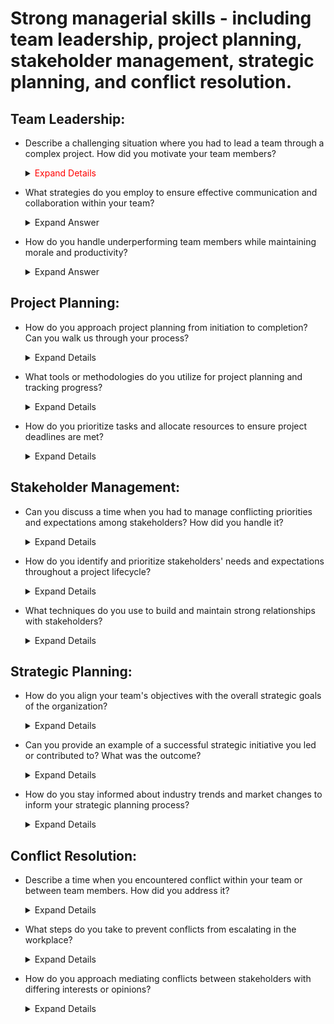 # Strong managerial skills - including team leadership, project planning, stakeholder management, strategic planning, and conflict resolution.

## Team Leadership:

 - Describe a challenging situation where you had to lead a team through a complex project. How did you motivate your team members?

    <details>
      <summary> <span style="color:red;"> Expand Details </span> </summary>
  
   <span style="color:red;"> Answering a question about leading a team through a complex project and motivating team members,
   it's essential to provide a structured response that highlights your leadership skills, problem-solving abilities,
   andinterpersonal effectiveness. Here's a suggested approach: </span>
  
   **1. Set the Stage:**
     * Briefly describe the context of the project, including its complexity, objectives, and any challenges or obstacles your team faced. This gives the interviewer a clear understanding of the situation.
      
   **2. Outline Your Leadership Approach:**
     * Explain how you approached leading the team. Did you establish clear goals and expectations? Did you delegate tasks effectively? Highlight any leadership strategies you employed.
  
   **3. Address Challenges:**
     * Discuss the specific challenges your team encountered during the project. This could include tight deadlines, resource constraints, technical difficulties, or conflicting priorities.

   **4. Motivation Techniques:**
     * Describe the techniques you used to motivate your team members despite the challenges. This could involve providing encouragement and support, recognizing and rewarding achievements, fostering a positive team culture, or        offering opportunities for growth and development.

   **5. Lead by Example:**
     * Provide examples of how you demonstrated resilience, determination, and a positive attitude throughout the project. Leading by example can inspire team members to overcome obstacles and stay motivated.

   **6. Outcome and Lessons Learned:**
     * Share the outcome of the project, including any successes, lessons learned, or areas for improvement. Reflect on what worked well and what you would do differently in similar situations in the future.

   **7. Quantify Results (if possible):**
     * If applicable, quantify the results or impact of the project to demonstrate its significance. This could include meeting project deadlines, achieving cost savings,
       improving efficiency, or delivering high-quality deliverables.

    **8. Conclude Positively:**
     * Conclude your answer on a positive note, emphasizing the teamwork, resilience, and achievements of your team despite the challenges faced.<br>

    **Example Response:**

      In my previous role as a project manager, I led a team through the implementation of a complex software upgrade for our company's core systems. The project involved multiple stakeholders, tight deadlines, and technical          challenges. To motivate my team members, I focused on clear communication, empowerment, and recognition.

      I began by setting clear project goals and expectations, outlining each team member's role and responsibilities. Despite encountering unexpected technical issues midway through the project, I maintained open lines of            communication with the team, providing regular updates and soliciting input on potential solutions.

      To keep morale high, I made a concerted effort to recognize and celebrate small wins along the way. Whether it was overcoming a particularly challenging technical hurdle or meeting a critical milestone ahead of schedule, I      made sure to acknowledge the team's efforts and contributions.

      Additionally, I encouraged a collaborative environment where team members felt comfortable sharing ideas and supporting one another. By fostering a sense of camaraderie and shared purpose, we were able to navigate              through       the challenges together.

      Ultimately, we successfully completed the software upgrade within the projected timeline, resulting in improved system performance and user satisfaction. This experience taught me the importance of effective leadership,         communication, and perseverance in driving team success through complex projects.

    </details>

 - What strategies do you employ to ensure effective communication and collaboration within your team?
   <details>
      <summary>Expand Answer</summary>
  
   Answering a question about strategies for ensuring effective communication and collaboration within a team, it's crucial to emphasize your proactive approach to fostering an environment where team members feel valued,          engaged, and empowered to communicate openly. Here's how you can structure your response:
  
   **1. Establishing Clear Communication Channels:**
    * Start by mentioning the importance of establishing clear channels of communication within the team. This could include regular team meetings, one-on-one check-ins, project management software, email, instant messaging          platforms, or any other tools that facilitate communication.
      
   **2. Setting Expectations:**
    * Discuss the importance of setting clear expectations regarding communication norms and guidelines. This includes establishing preferred communication methods, response times, and protocols for sharing updates and               progress.
    
   **3. Active Listening:**
    * Highlight the significance of active listening in fostering effective communication. Explain how you encourage team members to listen attentively to one another, ask clarifying questions, and seek to understand different       perspectives.
    
   **4. Encouraging Open Dialogue:**
    * Emphasize the importance of creating a safe and inclusive environment where team members feel comfortable expressing their ideas, concerns, and feedback. Mention how you encourage open dialogue by actively soliciting           input, valuing diverse viewpoints, and addressing any issues or conflicts promptly.
    
   **5. Regular Updates and Feedback:**
    * Discuss your approach to providing regular updates and feedback to keep team members informed and engaged. This could include holding regular progress meetings, providing constructive feedback on performance, and               recognizing achievements and contributions.

    **6. Promoting Collaboration:**
     * Highlight the strategies you use to promote collaboration within the team. This could involve assigning collaborative tasks, fostering cross-functional collaboration, or organizing team-building activities to strengthen        relationships and trust among team members.

    **7. Adapting Communication Styles:**
     * Mention how you adapt your communication style to accommodate the preferences and needs of individual team members. This could include adjusting your communication frequency, tone, and format to ensure effective                communication with diverse personalities and work styles.

    **8. Resolving Communication Barriers:**
     * Lastly, discuss how you address communication barriers or challenges that may arise within the team. This could involve facilitating difficult conversations, mediating conflicts, or providing additional support or              resources to improve communication effectiveness.
      
    **Example Response:**

    In my experience, effective communication and collaboration are essential for driving team success. To ensure these elements are prioritized within my team, I employ several strategies.

   Firstly, I establish clear communication channels, including regular team meetings, project management software, and open-door policies for one-on-one discussions. By providing multiple avenues for communication, I ensure      that team members can easily reach out and stay connected.

   Secondly, I set clear expectations regarding communication norms and guidelines, emphasizing the importance of timely responses, active listening, and respectful communication. This helps to create a shared understanding of    how communication should flow within the team.

   I also encourage open dialogue by creating a safe and inclusive environment where team members feel comfortable expressing their ideas, concerns, and feedback. I actively solicit input from team members, value diverse          perspectives, and address any issues or conflicts that may arise.

   Furthermore, I promote collaboration by assigning collaborative tasks, fostering cross-functional teamwork, and organizing team-building activities to strengthen relationships and trust. By working together towards common      goals, we can leverage each other's strengths and achieve better outcomes.

   Additionally, I adapt my communication style to accommodate the preferences and needs of individual team members, ensuring that everyone feels heard and understood. And when communication barriers arise, such as                misunderstandings or conflicts, I address them promptly through open dialogue and conflict resolution techniques.

   Overall, by prioritizing effective communication and collaboration, I've seen firsthand how it enhances team productivity, cohesion, and morale, ultimately leading to greater success in achieving our goals."

   </details>
   
 - How do you handle underperforming team members while maintaining morale and productivity?

   <details>
      <summary>Expand Answer</summary>

   Addressing underperforming team members while maintaining morale and productivity requires a delicate balance of empathy, clear communication, and proactive support. Here's how you can structure your response to this           question:
   
   **1. Early Identification and Feedback:**
    * Start by mentioning the importance of early identification of underperformance. Explain how you regularly monitor team members' progress and performance against goals and expectations.
    * Emphasize the significance of providing timely and constructive feedback to underperforming team members. This feedback should be specific, actionable, and focused on areas for improvement rather than personal criticism.
   
   **2. Understanding Root Causes:**
    * Discuss your approach to understanding the root causes of underperformance. This could involve conducting performance reviews, one-on-one meetings, or informal check-ins to identify any obstacles or challenges hindering        the team member's performance.

   **3. Developing Individualized Improvement Plans:**
    * Explain how you work collaboratively with underperforming team members to develop individualized improvement plans. These plans should outline specific goals, milestones, and actions to address areas of weakness and            enhance performance.

   **4. Providing Support and Resources:**
    * Highlight the importance of providing ongoing support and resources to help underperforming team members succeed. This could include additional training, mentorship, coaching, or access to relevant tools and resources.

   **5. Maintaining Morale and Motivation:**
    * Discuss your strategies for maintaining morale and motivation within the team while addressing underperformance. This could involve emphasizing the team's collective goals and achievements, celebrating successes, and           offering encouragement and support to both underperforming and high-performing team members.

   **6. Addressing Accountability:**
    * Explain how you hold underperforming team members accountable for their actions and commitments while maintaining a supportive and non-punitive approach. This could involve setting clear expectations, tracking progress,        and addressing any deviations from the improvement plan in a constructive manner.

   **7. Seeking Feedback and Iterating:**
    * Mention how you regularly seek feedback from underperforming team members to assess the effectiveness of the improvement plan and make any necessary adjustments. This demonstrates your commitment to continuous                  improvement and growth.

   **8. Escalating if Necessary:**
    * Finally, discuss your approach to escalating the situation if underperformance persists despite your efforts to support and coach the team member. This could involve involving HR or senior management to explore                 alternative solutions or interventions.

   **Example Response:**

    In my experience, addressing underperforming team members while maintaining morale and productivity requires a combination of empathy, clear communication, and proactive support.

    Firstly, I prioritize early identification of underperformance by regularly monitoring team members' progress and performance against established goals and expectations. When I notice a team member struggling to meet           expectations, I initiate a candid and constructive conversation to provide feedback and understand the root causes of their challenges.

    Next, I work collaboratively with the team member to develop an individualized improvement plan tailored to their specific needs and circumstances. This plan includes clear goals, milestones, and actions to address areas       of weakness and enhance performance. Throughout this process, I ensure that the team member feels supported and empowered to take ownership of their development.

    To maintain morale and motivation within the team, I emphasize our collective goals and achievements, celebrate successes, and offer encouragement and support to both underperforming and high-performing team members. By        fostering a positive and supportive team culture, we can overcome challenges together and stay focused on achieving our objectives.

    I also hold underperforming team members accountable for their actions and commitments while maintaining a supportive and non-punitive approach. This involves setting clear expectations, providing ongoing feedback, and         addressing any deviations from the improvement plan in a constructive manner.

    If underperformance persists despite our efforts, I am not hesitant to escalate the situation and involve HR or senior management to explore alternative solutions or interventions. Ultimately, my goal is to help every team     member reach their full potential while ensuring the overall success and productivity of the team."
    
  </details>
  
## Project Planning:

   - How do you approach project planning from initiation to completion? Can you walk us through your process?

     <details>
      <summary>Expand Details</summary>

      **1. Initiation:**
       * Define the project scope, objectives, and deliverables in consultation with stakeholders.
       * Identify key stakeholders, their roles, and responsibilities.
       * Conduct a feasibility study to assess the project's viability and alignment with organizational goals.
       * Develop a project charter outlining the project's purpose, objectives, scope, constraints, and success criteria.
    
      **2. Planning:**
       * Create a project plan detailing the tasks, milestones, timelines, resources, and dependencies.
       * Break down the project into manageable phases or work packages.
       * Define project roles and responsibilities for team members.
       * Identify and allocate resources (human, financial, and materials) required for each phase of the project.
       * Develop a risk management plan to identify, assess, and mitigate potential risks.
       * Establish communication channels and protocols for reporting progress, issues, and changes.
       * Obtain stakeholder buy-in and approval for the project plan.
    
     **3. Execution:**
       * Implement the project plan according to the defined scope, schedule, and budget.
       * Assign tasks to team members and provide necessary support and guidance.
       * Monitor progress against the project plan, tracking key performance indicators (KPIs) such as schedule adherence, budget utilization, and quality metrics.
       * Conduct regular team meetings to review progress, address issues, and ensure alignment with project objectives.
       * Manage changes to the project scope, schedule, or resources through a formal change control process.
       * Address any issues or risks that arise during project execution promptly and effectively.
    
     **4. Monitoring and Controlling:**
      * Continuously monitor project performance and compare it against the planned objectives and KPIs.
      * Identify deviations from the project plan and take corrective actions as necessary to keep the project on track.
      * Review and update the project plan, including schedules, resource allocations, and risk management strategies, as needed.
      * Communicate progress, issues, and changes to stakeholders through regular status reports and meetings.
      * Ensure compliance with project governance processes and quality standards.

     **5. Closure:**
      * Complete all project deliverables and obtain acceptance from stakeholders.
      * Conduct a post-project review or lessons learned session to assess the project's success, identify areas for improvement, and capture best practices.
      * Obtain formal project closure, including documentation of lessons learned, final project reports, and handover of deliverables.
      * Celebrate achievements and recognize the contributions of team members.
      * Release project resources and close out any remaining administrative tasks, such as finalizing contracts and archiving project documentation.

      By following this structured approach to project planning from initiation to completion, you can increase the likelihood of project success and deliver value to stakeholders. Each phase is crucial for ensuring that the         project is well-defined, well-executed, and effectively managed throughout its lifecycle.
    
   </details>

   - What tools or methodologies do you utilize for project planning and tracking progress?

     <details>
      <summary>Expand Details</summary>
   
      There are various tools and methodologies available for project planning and tracking progress, each with its own strengths and suitability depending on the nature and requirements of the project. Here's a list of              commonlyused tools and methodologies:
    
      **1. Project Management Software:**
    
        * Microsoft Project: A comprehensive project management software that allows for creating project plans, scheduling tasks, allocating resources, and tracking progress.
        * Asana: A popular cloud-based project management tool that facilitates task management, collaboration, and tracking project progress.
        * Trello: A visual project management tool based on boards, lists, and cards, which is particularly useful for agile project management and task tracking.
        * Jira: Widely used in software development, Jira is an issue tracking and agile project management tool that enables teams to plan, track, and release software.
  
      **2. Agile Methodologies:**
        * Scrum: An iterative and incremental agile framework for managing complex projects, particularly in software development. Scrum emphasizes collaboration, adaptability, and delivering value incrementally through time-            boxed iterations called sprints.
        * Kanban: A visual workflow management method that emphasizes continuous delivery and optimization of processes. Kanban boards are used to visualize work items, workflow stages, and bottlenecks, enabling teams to                 manage work in progress (WIP) and optimize flow.

      **3. Gantt Charts:**
        * Gantt charts are bar charts that represent project tasks and their dependencies over time. They are useful for visualizing project timelines, task dependencies, and resource allocations.
        * Tools like Microsoft Excel, Microsoft Project, and online project management software often include Gantt chart functionalities for project planning and tracking progress.

       **4. Earned Value Management (EVM):**
        * EVM is a project management technique that integrates scope, schedule, and cost metrics to assess project performance and progress. It provides objective measures of project performance based on planned versus actual           progress, enabling early identification of issues and forecasting future performance.

       **5. Critical Path Method (CPM):**
        * CPM is a project scheduling method that identifies the critical path—the sequence of tasks that determines the shortest possible duration for completing the project. It helps project managers prioritize activities,             allocate resources, and identify potential schedule risks.

       **6. Burndown Charts and Burnup Charts:**
        * Burndown charts and burnup charts are agile project management tools that visualize the progress of work over time. They show the remaining work (burndown) or completed work (burnup) against time, helping teams track           progress and forecast project completion dates.

       **7. Collaboration Tools:**
         * Collaboration tools such as Slack, Microsoft Teams, and Zoom facilitate communication, collaboration, and information sharing among project team members. They are essential for coordinating activities, resolving                issues, and sharing progress updates in real-time.
    
     Ultimately, the choice of tools and methodologies depends on factors such as project complexity, team size, organizational preferences, and industry standards. It's important to select tools and methodologies that              best suit the project's needs and objectives, and to adapt them as necessary throughout the project lifecycle.
   
     </details>
   
   - How do you prioritize tasks and allocate resources to ensure project deadlines are met?

     <details>
      <summary>Expand Details</summary>

        Prioritizing tasks and allocating resources effectively are essential aspects of project management to ensure project deadlines are met. Here's a structured approach to achieving this:
      
        **1. Understand Project Requirements:**
          * Gain a thorough understanding of the project scope, objectives, deliverables, and deadlines. Identify key milestones and dependencies to develop a clear picture of what needs to be accomplished and by when.

        **2. Identify and Prioritize Tasks:**
          * Break down the project into individual tasks or work packages based on the project scope and requirements.
          * Prioritize tasks based on factors such as urgency, criticality, dependencies, and impact on project objectives.
          * Use techniques like the Eisenhower Matrix (urgent-important matrix) or MoSCoW prioritization (Must have, Should have, Could have, Won't have) to categorize tasks by priority.

       **3. Define Task Dependencies:**
         * Identify dependencies between tasks to determine the sequence in which they need to be executed. Use techniques like task sequencing and network diagrams (e.g., PERT charts, dependency diagrams) to visualize task               dependencies.

       **4. Estimate Task Durations and Effort:**
         * Estimate the time and effort required to complete each task or work package. Use historical data, expert judgment, and input from team members to make realistic estimates.
         * Consider factors such as complexity, skill levels, resource availability, and potential risks when estimating task durations and effort.

       **5. Allocate Resources:**
        * Identify the resources (human, financial, material) needed to complete each task or work package.
        * Assess resource availability and constraints, taking into account factors such as team capacity, skills, and availability.
        * Allocate resources based on task priorities, criticality, and dependencies, ensuring that the right resources are assigned to the right tasks at the right time.

       **6. Develop a Resource Plan:**
        * Create a resource plan or staffing schedule that outlines the allocation of resources over the project timeline.
        * Consider factors such as resource utilization, workload balance, and potential conflicts when developing the resource plan.
        * Regularly review and adjust the resource plan as needed based on changes in project scope, priorities, or resource availability.
       
       **7. Monitor and Adjust:**
         * Continuously monitor task progress and resource utilization against the project plan. Use project management software, status reports, and regular team meetings to track progress and identify any deviations from the            plan.
         * Proactively address issues or bottlenecks that may impact task completion or resource allocation. Adjust priorities, reallocate resources, or revise the project plan as needed to ensure project deadlines are met.
         * Communicate changes to stakeholders and team members to keep everyone informed and aligned with the revised plan.

     By following these steps, project managers can effectively prioritize tasks, allocate resources, and manage project timelines to ensure that project deadlines are met and project objectives are achieved. Flexibility,           adaptability, and proactive monitoring are key to success in dynamic project environments.

     </details>

## Stakeholder Management:

   - Can you discuss a time when you had to manage conflicting priorities and expectations among stakeholders? How did you handle it?
     <details>
      <summary>Expand Details</summary>

      Managing conflicting priorities and expectations among stakeholders is a common challenge, especially in dynamic environments. One instance where I encountered this challenge was during a project where we had tight             deadlines, limited resources, and diverse stakeholder requirements.

      Here's how I handled it:

      **1. Identifying Stakeholders and Priorities:** Firstly, I identified all stakeholders involved and their respective priorities. This included team members, project sponsors, clients, and other relevant parties.                     Understanding their needs and expectations was crucial to managing conflicts effectively.

      **2. Open Communication:** I initiated open and transparent communication channels to ensure that all stakeholders were aware of the project's constraints and objectives. This involved regular meetings, status updates,              and feedback sessions where stakeholders could express their concerns and expectations.

      **3. Prioritization and Negotiation:** With conflicting priorities at play, I facilitated discussions to prioritize tasks based on their impact on project goals and deadlines. This often required negotiation and                     compromise to find solutions that balanced the needs of different stakeholders while keeping the project on track.

      **4. Setting Clear Expectations:** I made sure to set clear expectations regarding roles, responsibilities, and deliverables for each stakeholder. This helped minimize misunderstandings and prevent future conflicts by               ensuring everyone was aligned on their respective contributions to the project.

      **5. Flexibility and Adaptability:** In situations where priorities shifted or unexpected challenges arose, I remained flexible and adaptable. This involved revisiting plans, reallocating resources, and adjusting                    timelines as needed to accommodate changing circumstances while still meeting key objectives.

     **6. Conflict Resolution:** When conflicts did arise, I facilitated constructive discussions to resolve them promptly and amicably. This often involved active listening, acknowledging concerns, and finding mutually                  beneficial solutions that addressed the underlying issues.

     **7. Documentation and Follow-Up:** Throughout the process, I maintained thorough documentation of decisions, agreements, and action items to ensure accountability and provide a reference point for future discussions.               Following up on commitments and monitoring progress helped to prevent conflicts from resurfacing.
     
     By employing these strategies, I was able to successfully navigate conflicting priorities and expectations among stakeholders, ultimately leading to the successful completion of the project while maintaining positive           relationships with all involved parties.
     
     </details>

   - How do you identify and prioritize stakeholders' needs and expectations throughout a project lifecycle?

     <details>
      <summary>Expand Details</summary>
      
      Identifying and prioritizing stakeholders' needs and expectations throughout a project lifecycle is essential for ensuring project success and stakeholder satisfaction. Here's a structured approach to accomplish this:
      
      **1. Stakeholder Identification:** Begin by identifying all potential stakeholders associated with the project. This includes both internal and external parties who can influence or be impacted by the project.                       Stakeholders may include project sponsors, team members, clients, end-users, regulatory bodies, suppliers, and the community.

      **2. Stakeholder Analysis:** Once stakeholders are identified, conduct a thorough analysis to understand their interests, expectations, influence, and level of involvement in the project. Tools like stakeholder maps or              matrices can help visualize this information and prioritize stakeholders based on their significance to the project's success.

      **3. Engagement and Communication:** Establish clear channels of communication with stakeholders from the outset of the project. Regularly engage with them to gather feedback, provide updates, and address concerns.                  Tailor communication methods and frequency to suit the preferences and needs of different stakeholders.
      **4. Needs Assessment:** Conduct a comprehensive needs assessment to determine what each stakeholder group requires from the project. This involves gathering input through interviews, surveys, workshops, and other means             to identify their specific objectives, constraints, priorities, and desired outcomes.

      **5. Prioritization Criteria:** Define criteria for prioritizing stakeholders' needs and expectations based on their impact on project objectives, risks, dependencies, and resources. Consider factors such as urgency,                feasibility, alignment with project goals, legal/regulatory requirements, and potential consequences of not meeting their needs.
      **6. Ranking and Prioritization:** Evaluate stakeholders' needs and expectations against the prioritization criteria to rank them in order of importance or urgency. This helps focus attention and resources on addressing             the most critical needs first while balancing the interests of all stakeholders.

      **7. Regular Reviews and Adjustments:** Continuously monitor and reassess stakeholders' needs and expectations throughout the project lifecycle. As circumstances change or new stakeholders emerge, adjust priorities and              strategies accordingly to ensure alignment with evolving project objectives and stakeholder dynamics.

      **8. Alignment with Project Goals:** Ensure that prioritizing stakeholders' needs and expectations aligns with the overall goals and success criteria of the project. Strive for a balance between meeting stakeholders'                demands and maintaining project feasibility, scope, budget, and timelines.

       By following these steps, project managers can effectively identify, prioritize, and address stakeholders' needs and expectations throughout the project lifecycle, ultimately contributing to project success and                 stakeholder satisfaction.
     
     </details>
     
   - What techniques do you use to build and maintain strong relationships with stakeholders?

     <details>
      <summary>Expand Details</summary>

      Building and maintaining strong relationships with stakeholders is crucial for the success of any project. Here are some techniques that can be used:
     
      **1. Stakeholder Analysis:** Conduct a thorough stakeholder analysis to understand their interests, expectations, and influence. This helps tailor communication and engagement strategies to meet their specific needs.

      **2. Effective Communication:** Establish clear and open channels of communication with stakeholders. Provide regular updates on project progress, milestones, and any issues or risks. Use a variety of communication                  methods such as meetings, emails, reports, and presentations to ensure stakeholders are informed and engaged.

      **3. Active Listening:** Practice active listening when interacting with stakeholders. Pay attention to their concerns, feedback, and suggestions. Validate their perspectives and demonstrate empathy to build trust and               rapport.

      **4. Tailored Engagement Strategies:** Customize engagement strategies based on stakeholders' preferences, communication styles, and level of involvement. Some stakeholders may prefer face-to-face meetings, while others             may prefer written communication. Adapt your approach to accommodate these preferences.

      **5. Transparency and Trust:** Be transparent about project decisions, challenges, and outcomes. Build trust by sharing accurate and timely information with stakeholders, even if it's not always favorable. Avoid                     surprises or hidden agendas that could erode trust.

       **6. Relationship Building Activities:** Organize informal events or activities to foster relationships with stakeholders outside of formal project meetings. This could include social gatherings, networking events, or               team-building exercises that help strengthen bonds and build rapport.

       **7. Managing Expectations:** Set realistic expectations with stakeholders regarding project deliverables, timelines, and outcomes. Be honest about potential risks and constraints, and work collaboratively to find                   solutions to overcome them.

       **8. Conflict Resolution:** Proactively address conflicts or disagreements with stakeholders in a constructive manner. Listen to their concerns, explore different perspectives, and seek mutually beneficial solutions.                Focus on maintaining positive relationships while addressing underlying issues.

       **9. Demonstrate Value:** Continuously demonstrate the value that the project delivers to stakeholders. Highlight achievements, benefits, and positive impacts to reinforce their support and engagement.

       **10. Feedback Loop:** Encourage feedback from stakeholders throughout the project lifecycle. Actively solicit their input on project decisions, processes, and outcomes. Use feedback to make improvements and demonstrate              responsiveness to their needs.
     
     By implementing these techniques, project managers can cultivate strong relationships with stakeholders, enhance project communication and collaboration, and ultimately increase the likelihood of project success.
      
     </details>
     
## Strategic Planning:

   - How do you align your team's objectives with the overall strategic goals of the organization?

     <details>
      <summary>Expand Details</summary>

      Aligning your team's objectives with the overall strategic goals of the organization is essential for ensuring that everyone is working towards the same overarching vision. Here's how you can achieve alignment:

      **1. Understand the Organization's Strategic Goals:** Begin by thoroughly understanding the strategic goals and priorities of the organization. This may involve reviewing mission statements, strategic plans, and key                 performance indicators (KPIs) set by senior leadership.

       **2. Communicate the Big Picture:** Share the organization's strategic goals with your team to provide context and clarity about the direction of the company. Help team members understand how their work contributes to               these broader objectives and why it matters.

       **3. Set Clear Team Objectives:** Translate the organization's strategic goals into clear and actionable objectives for your team. Ensure that these objectives are specific, measurable, achievable, relevant, and time-               bound (SMART). This helps team members understand what is expected of them and how their efforts contribute to the bigger picture.

       **4. Link Individual Goals to Team Objectives:** Connect individual team members' goals and responsibilities to the team's objectives. Discuss with each team member how their work aligns with the team's goals and the                organization's strategic priorities. This helps foster a sense of purpose and ownership among team members.

       **5. Provide Context and Rationale:** Help team members understand the rationale behind the team's objectives and how they support the organization's strategic goals. Provide regular updates and context about changes in             the external environment, market trends, or internal factors that may impact the organization's priorities.

       **6. Empower Decision-Making:** Empower team members to make decisions and take actions that are aligned with the team's objectives and the organization's strategic direction. Encourage autonomy and initiative while                 providing support and guidance as needed.
   
       **7. Monitor Progress and Performance:** Regularly track and monitor progress towards achieving the team's objectives and milestones. Use performance metrics and KPIs to assess performance and identify areas for                     improvement. Adjust strategies or priorities as necessary to stay aligned with the organization's goals.

       **8. Celebrate Success and Learn from Challenges:** Celebrate achievements and milestones reached along the way to achieving the team's objectives. Recognize and reward team members for their contributions.                          Additionally, use setbacks or challenges as opportunities for learning and improvement, and adjust strategies accordingly.

       **9. Promote Cross-Functional Collaboration:** Encourage collaboration and alignment with other teams or departments within the organization to achieve common goals. Break down silos and foster a culture of                          collaboration and shared accountability for driving organizational success.

     By following these strategies, you can effectively align your team's objectives with the overall strategic goals of the organization, fostering a sense of purpose, cohesion, and alignment across the organization.

     </details>

   - Can you provide an example of a successful strategic initiative you led or contributed to? What was the outcome?

     <details>
      <summary>Expand Details</summary>

      During my time as a project manager at a software development company, we identified a strategic opportunity to expand our market reach by developing a new product targeting a specific niche industry. The goal was to           leverage our expertise in software development to address the unique needs of this industry and capture a larger share of the market.

      Here's how I contributed to the success of this initiative:

      **1. Market Research and Analysis:** I conducted comprehensive market research and analysis to understand the specific needs, pain points, and preferences of the target industry. This involved gathering insights from                industry reports, competitor analysis, and direct feedback from potential customers.

      **2. Cross-Functional Collaboration:** I collaborated closely with cross-functional teams, including product development, sales, marketing, and customer support, to ensure alignment and coordination throughout the                   initiative. By fostering open communication and teamwork, we were able to leverage the expertise of each department to drive the initiative forward.

      **3. Strategic Planning and Roadmapping:** Working with key stakeholders, I developed a strategic plan and roadmap for the new product, outlining the key features, timelines, resource requirements, and go-to-market                  strategy. This plan served as a guiding framework for the entire initiative and helped keep everyone aligned and focused on the end goal.
     
      **4. Agile Development and Iterative Feedback:** We adopted an agile development approach, allowing us to quickly iterate on the product based on user feedback and market validation. Regular feedback loops with customers            and stakeholders helped us refine the product features and ensure that we were meeting their evolving needs.

      **5. Customer Engagement and Validation:** I led efforts to engage with potential customers early in the development process to validate the product concept and gather feedback. This customer-centric approach helped us              prioritize features and make informed decisions throughout the development lifecycle.

      **6. Launch and Go-to-Market Strategy:** As the product neared completion, I worked closely with the marketing and sales teams to develop a comprehensive go-to-market strategy. This included messaging, positioning,                  pricing, and sales enablement activities to ensure a successful launch and adoption of the new product.

      The outcome of this strategic initiative was highly successful:
         * We successfully launched the new product within the projected timeline and budget.
         * The product received positive feedback from customers, with early adopters praising its ease of use and effectiveness in addressing their needs.
         * Within the first year of launch, the new product generated significant revenue and contributed to the company's overall growth and market expansion.
         * The success of this initiative helped strengthen our position in the market and solidify our reputation as a trusted provider of software solutions for the niche industry.

     </details>
     
   - How do you stay informed about industry trends and market changes to inform your strategic planning process?

     <details>
      <summary>Expand Details</summary>

      Staying informed about industry trends and market changes is crucial for effective strategic planning. Here are several strategies I employ to stay updated:
     
      **1. Industry Publications and Newsletters:** I regularly subscribe to industry-specific publications, newsletters, and online forums to stay informed about the latest trends, developments, and news in the industry. This            includes both digital and print publications relevant to my field.
     
      **2. Networking and Professional Associations:** I actively participate in professional associations, networking events, and conferences related to my industry. These events provide opportunities to connect with industry            peers, share insights, and learn about emerging trends and best practices.

      **3. Market Research Reports and Studies:** I regularly review market research reports, studies, and analyst forecasts from reputable sources. These reports offer valuable data and insights into market dynamics, customer            behavior, competitive landscape, and emerging technologies.
     
     **4. Competitor Analysis:** I conduct regular competitor analysis to monitor the activities, strategies, and innovations of key competitors in the market. This helps identify potential threats, opportunities, and areas              for differentiation.

     **5. Customer Feedback and Insights:** I actively seek feedback from customers through surveys, interviews, and focus groups to understand their evolving needs, preferences, and pain points. Customer insights provide                valuable input for strategic decision-making and product development.

     **6. Thought Leadership and Thought Leaders:** I follow thought leaders and influencers in my industry through social media, blogs, and webinars. These individuals often share valuable insights, opinions, and perspectives           on industry trends and emerging technologies.

     **7. Continuous Learning and Skill Development:** I prioritize continuous learning and skill development to stay abreast of new technologies, methodologies, and best practices relevant to my industry. This includes                  attending workshops, webinars, and online courses.

     **8. Internal and External Collaboration:** I collaborate closely with internal colleagues, teams, and departments to share knowledge, experiences, and insights. Additionally, I leverage external partnerships and                    collaborations with industry experts, consultants, and research organizations to gain fresh perspectives and access to specialized expertise.

     **9. Monitoring Social Media and Online Forums:** I monitor social media platforms, online forums, and discussion groups related to my industry to stay updated on the latest news, trends, and discussions. These platforms            often provide real-time insights and reactions from industry professionals.

     **10. Regular Environmental Scanning:** I make it a habit to regularly scan the external environment for macroeconomic trends, regulatory changes, geopolitical events, and other factors that may impact the industry                   landscape. This helps anticipate potential risks and opportunities for strategic planning.

      By leveraging these strategies, I ensure that my strategic planning process is informed by up-to-date industry insights, market intelligence, and customer feedback, enabling me to make informed decisions and stay ahead         of the curve in a rapidly evolving business environment.
      
     </details>

## Conflict Resolution:

   - Describe a time when you encountered conflict within your team or between team members. How did you address it?

     <details>
      <summary>Expand Details</summary>

      Here's an example of a conflict situation within a team and how I addressed it:
     
      During a project I managed, there was a significant conflict between two team members regarding the allocation of tasks and responsibilities. One team member, let's call him Alex, felt that he was unfairly burdened with        a disproportionate share of the workload, while the other team member, Sarah, believed that she was not getting enough opportunities to contribute meaningfully to the project.

     Here's how I addressed the conflict:

     **1. Listen to Both Sides:** I started by listening to both Alex and Sarah individually to understand their perspectives on the situation. I encouraged them to express their concerns openly and honestly, without                     interruption. This helped me gain insight into the root causes of the conflict and the specific issues each team member was facing.

     **2. Identify Common Ground:** After listening to both parties, I looked for common ground and areas of agreement. Despite their differences, both Alex and Sarah shared a commitment to the success of the project and a               desire to contribute their skills and expertise effectively. Identifying common ground helped create a foundation for resolving the conflict.

     **3. Facilitate Open Dialogue:** I facilitated a constructive dialogue between Alex and Sarah, encouraging them to communicate directly with each other and express their concerns openly. I emphasized the importance of               active listening, empathy, and mutual respect in resolving conflicts. By providing a safe and supportive environment for dialogue, I helped foster understanding and empathy between the two team members.

     **4. Clarify Roles and Expectations:** To address the perceived imbalance in workload allocation, I revisited the project's goals, priorities, and individual roles and responsibilities with the entire team. I clarified              each team member's role and contribution to the project, ensuring that tasks were allocated fairly and transparently based on individual strengths and capabilities.

     **5. Seek Win-Win Solutions:** I encouraged Alex and Sarah to brainstorm potential solutions collaboratively, focusing on finding win-win outcomes that addressed their concerns while also meeting the project's objectives.           This involved exploring alternative task assignments, workload distribution methods, and communication protocols to improve collaboration and efficiency.

      **6. Implement Changes and Follow-Up:** Based on the discussions and agreements reached, I implemented changes to the task allocation process and workflow to address the underlying issues identified. I also followed up              regularly with Alex and Sarah to monitor progress, gather feedback, and ensure that the conflict resolution strategies were effective in promoting a positive team dynamic.

       **7. Promote Team Building and Trust:** Finally, I organized team-building activities and initiatives to strengthen trust, collaboration, and cohesion within the team. This included team lunches, brainstorming sessions,             and collaborative problem-solving exercises aimed at fostering a supportive and inclusive team culture.
     
       By addressing the conflict proactively and collaboratively, I was able to resolve the issues between Alex and Sarah, improve team dynamics, and ultimately enhance the productivity and effectiveness of the team.

     </details>

   - What steps do you take to prevent conflicts from escalating in the workplace?

     <details>
      <summary>Expand Details</summary>
      Preventing conflicts from escalating in the workplace requires proactive measures and effective communication. Here are some steps I take to prevent conflicts from escalating:
      
      **1. Establish Clear Expectations:** Clearly communicate expectations regarding roles, responsibilities, goals, and performance standards to all team members. This helps minimize misunderstandings and reduces the                    likelihood of conflicts arising from unclear expectations.

      **2. Promote Open Communication:** Foster a culture of open communication where team members feel comfortable expressing their opinions, concerns, and ideas. Encourage regular feedback sessions, one-on-one meetings, and             team discussions to address issues early on and prevent them from escalating.

      **3. Set Ground Rules for Collaboration:** Establish ground rules for collaboration, teamwork, and conflict resolution within the team. These ground rules can include guidelines for respectful communication, active                  listening, constructive feedback, and resolving conflicts in a timely manner.

      **4. Encourage Empathy and Understanding:** Promote empathy and understanding among team members by encouraging them to consider perspectives different from their own. Emphasize the importance of active listening,                   seeking to understand before being understood, and showing respect for diverse viewpoints.

      **5. Address Issues Promptly:** Address conflicts and issues promptly as soon as they arise, rather than allowing them to escalate. Proactively intervene to facilitate discussions, mediate disputes, and find mutually                acceptable solutions before conflicts escalate and negatively impact team dynamics.

      **6. Provide Conflict Resolution Training:** Offer conflict resolution training or workshops to equip team members with the skills and techniques needed to manage conflicts effectively. Provide guidance on de-escalation             strategies, negotiation techniques, and constructive communication to empower team members to resolve conflicts on their own.

       **7. Promote Team Building Activities:** Organize team-building activities, retreats, or offsite events to strengthen relationships, build trust, and enhance collaboration among team members. These activities provide                opportunities for team members to get to know each other on a personal level and foster a sense of camaraderie.

       **8. Lead by Example:** Lead by example by demonstrating positive communication, conflict resolution, and problem-solving skills in your interactions with team members. Model respectful behavior, active listening, and a             willingness to compromise to set the tone for constructive conflict resolution within the team.

        **9. Regular Check-Ins:** Conduct regular check-ins with team members to assess morale, identify potential issues, and address any concerns before they escalate into conflicts. Use these check-ins as opportunities to                provide support, feedback, and guidance to team members as needed.

       **10. Create a Supportive Environment:** Create a supportive and inclusive work environment where team members feel valued, respected, and supported. Encourage collaboration, celebrate achievements, and recognize the                 contributions of team members to foster a positive team culture.
     
       By implementing these steps, I proactively address potential conflict triggers, promote open communication and understanding, and create a supportive environment where conflicts are addressed constructively before they         escalate.
     
     </details>

   - How do you approach mediating conflicts between stakeholders with differing interests or opinions?

      <details>
       <summary>Expand Details</summary>

        When mediating conflicts between stakeholders with differing interests or opinions, I follow a structured approach aimed at facilitating constructive dialogue and finding mutually acceptable solutions. Here's how I             approach mediating conflicts:
     
        **1. Understand Each Stakeholder's Perspective:** Start by understanding each stakeholder's interests, concerns, and underlying motivations. Listen actively to their viewpoints without judgment and ask clarifying                    questions to gain a deeper understanding of their positions.

        **2. Establish Ground Rules:** Set ground rules for the mediation process to ensure a respectful and constructive dialogue. Ground rules may include guidelines for active listening, speaking one at a time, refraining                from personal attacks, and focusing on solutions rather than blame.

        **3. Facilitate Open Communication:** Create a safe and supportive environment where stakeholders feel comfortable expressing their viewpoints openly and honestly. Encourage each stakeholder to share their perspective               without interruption and validate their feelings and concerns.

        **4. Identify Common Ground:** Look for areas of common ground and shared interests among stakeholders. Emphasize common goals, values, or objectives that can serve as a foundation for finding mutually acceptable                    solutions.

        **5. Clarify Misunderstandings:** Address any misunderstandings or miscommunications that may be contributing to the conflict. Use active listening and paraphrasing techniques to ensure that stakeholders feel heard and              understood.

        **6. Explore Options and Alternatives:** Brainstorm potential options and alternatives for resolving the conflict collaboratively. Encourage stakeholders to generate creative solutions that address the interests of all              parties involved.

        **7. Evaluate and Negotiate:** Evaluate the pros and cons of each proposed solution and negotiate compromises where necessary. Help stakeholders prioritize their interests and find trade-offs that are acceptable to all              parties.

        **8. Encourage Empathy and Perspective-Taking:** Encourage stakeholders to put themselves in each other's shoes and consider the impact of their actions on others. Foster empathy and understanding by highlighting the                human aspect of the conflict and its potential consequences.

        **9. Facilitate Agreement and Closure:** Once consensus is reached on a mutually acceptable solution, document the agreement and ensure that all stakeholders are clear on their roles, responsibilities, and commitments               moving forward. Provide closure to the mediation process by acknowledging the efforts of all parties involved and expressing appreciation for their willingness to collaborate.

        **10. Follow-Up and Monitor Progress:** Follow up with stakeholders after the mediation process to ensure that the agreed-upon solution is implemented effectively. Monitor progress, address any issues that may arise,                 and provide ongoing support as needed to sustain the resolution and prevent the recurrence of conflicts.

        By following this approach, I aim to foster constructive dialogue, build trust, and facilitate collaborative problem-solving among stakeholders with differing interests or opinions, ultimately leading to mutually               beneficial outcomes.

      </details>
